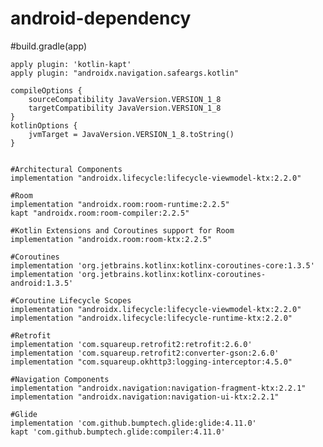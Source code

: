 # android-dependency

   #build.gradle(app)
   
    apply plugin: 'kotlin-kapt'
    apply plugin: "androidx.navigation.safeargs.kotlin"

    compileOptions {
        sourceCompatibility JavaVersion.VERSION_1_8
        targetCompatibility JavaVersion.VERSION_1_8
    }
    kotlinOptions {
        jvmTarget = JavaVersion.VERSION_1_8.toString()
    }
    
    
    #Architectural Components
    implementation "androidx.lifecycle:lifecycle-viewmodel-ktx:2.2.0"

    #Room
    implementation "androidx.room:room-runtime:2.2.5"
    kapt "androidx.room:room-compiler:2.2.5"

    #Kotlin Extensions and Coroutines support for Room
    implementation "androidx.room:room-ktx:2.2.5"

    #Coroutines
    implementation 'org.jetbrains.kotlinx:kotlinx-coroutines-core:1.3.5'
    implementation 'org.jetbrains.kotlinx:kotlinx-coroutines-android:1.3.5'

    #Coroutine Lifecycle Scopes
    implementation "androidx.lifecycle:lifecycle-viewmodel-ktx:2.2.0"
    implementation "androidx.lifecycle:lifecycle-runtime-ktx:2.2.0"

    #Retrofit
    implementation 'com.squareup.retrofit2:retrofit:2.6.0'
    implementation 'com.squareup.retrofit2:converter-gson:2.6.0'
    implementation "com.squareup.okhttp3:logging-interceptor:4.5.0"

    #Navigation Components
    implementation "androidx.navigation:navigation-fragment-ktx:2.2.1"
    implementation "androidx.navigation:navigation-ui-ktx:2.2.1"

    #Glide
    implementation 'com.github.bumptech.glide:glide:4.11.0'
    kapt 'com.github.bumptech.glide:compiler:4.11.0'
